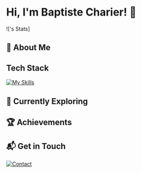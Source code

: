 # Hi, I'm Baptiste Charier! 👋

![<Bcharier>'s Stats]

## 🚀 About Me


## Tech Stack
[![My Skills](https://skillicons.dev/icons?i=js,ts,angular,php,symfony,java,sass,git,figma)](https://skillicons.dev)

## 🌱 Currently Exploring

 ## 🏆 Achievements

## 📬 Get in Touch
 [![Contact](https://skillicons.dev/icons?i=linkedin)](https://www.linkedin.com/in/baptiste-charier/)
<!--

Here are some ideas to get you started:

- 🔭 I’m currently working on ...
- 🌱 I’m currently learning ...
- 👯 I’m looking to collaborate on ...
- 🤔 I’m looking for help with ...
- 💬 Ask me about ...
- 📫 How to reach me: ...
- ⚡ Fun fact: ...
-->


